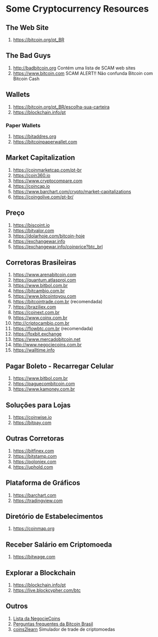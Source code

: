 # Some Cryptocurrency Resources

## The Web Site
1. https://bitcoin.org/pt_BR

## The Bad Guys
1. http://badbitcoin.org Contém uma lista de SCAM web sites
1. https://www.bitcoin.com SCAM ALERT!! Não confunda Bitcoin com Bitcoin Cash

## Wallets
1. https://bitcoin.org/pt_BR/escolha-sua-carteira
1. https://blockchain.info/pt

### Paper Wallets
1. https://bitaddres.org
1. https://bitcoinpaperwallet.com

## Market Capitalization
1. https://coinmarketcap.com/pt-br
1. https://coin360.io
1. https://www.cryptocompare.com
1. https://coincap.io
1. https://www.barchart.com/crypto/market-capitalizations
1. https://coingolive.com/pt-br/

## Preço
1. https://biscoint.io
1. https://bitvalor.com
1. https://dolarhoje.com/bitcoin-hoje
1. https://exchangewar.info
1. https://exchangewar.info/coinprice?btc_brl

## Corretoras Brasileiras
1. https://www.arenabitcoin.com
1. https://quantum.atlasproj.com
1. https://www.bitbol.com.br
1. https://bitcambio.com.br
1. https://www.bitcointoyou.com
1. https://bitcointrade.com.br (recomendada)
1. https://braziliex.com
1. https://coinext.com.br
1. https://www.coinx.com.br
1. http://criptocambio.com.br
1. https://flowbtc.com.br (recomendada)
1. https://foxbit.exchange
1. https://www.mercadobitcoin.net
1. http://www.negociecoins.com.br
1. https://walltime.info

## Pagar Boleto - Recarregar Celular
1. https://www.bitbol.com.br
1. https://paguecombitcoin.com
1. https://www.kamoney.com.br

## Soluções para Lojas
1. https://coinwise.io
1. https://bitpay.com

## Outras Corretoras
1. https://bitfinex.com
1. https://bitstamp.com
1. https://poloniex.com
1. https://uphold.com

## Plataforma de Gráficos
1. https://barchart.com
1. https://tradingview.com

## Diretório de Estabelecimentos
1. https://coinmap.org

## Receber Salário em Criptomoeda
1. https://bitwage.com

## Explorar a Blockchain
1. https://blockchain.info/pt
1. https://live.blockcypher.com/btc

## Outros
1. [Lista da NegocieCoins](https://www.negociecoins.com.br/lojas-aceitam-bitcoins)
1. [Perguntas frequentes da Bitcoin Brasil](http://bitpedia.com.br/mediawiki/index.php?title=Regras_do_Bitcoin_Brasil)
1. [coins2learn](https://coins2learn.com/) Simulador de trade de criptomoedas
